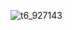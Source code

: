![t6_927143](https://user-images.githubusercontent.com/17806205/213097917-693e8e6d-d20c-40da-87b0-29a6cf1442ba.jpg)